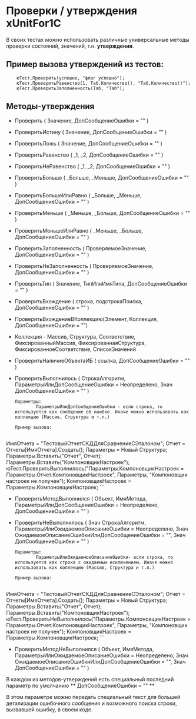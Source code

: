 Проверки / утверждения xUnitFor1C
=========

В своих тестах можно использовать различные универсальные методы проверки состояний, значений, т.н. **утверждения**.

Пример вызова утверждений из тестов:
----
```OneC
    юТест.Проверить(успешно, "флаг успешно");
    юТест.ПроверитьРавенство(1, Таб.Количество(), "Таб.Количество()");
    юТест.ПроверитьЗаполненность(Таб, "Таб");
```

Методы-утверждения
----

  - Проверить ( Значение, ДопСообщениеОшибки = "" )
  
  - ПроверитьИстину ( Значение, ДопСообщениеОшибки = "" )
    
  - ПроверитьЛожь ( Значение, ДопСообщениеОшибки = "" )
    
  - ПроверитьРавенство ( _1, _2, ДопСообщениеОшибки = "" )
    
  - ПроверитьНеРавенство ( _1, _2, ДопСообщениеОшибки = "" )
    
  - ПроверитьБольше ( _Больше, _Меньше, ДопСообщениеОшибки = "" )
    
  - ПроверитьБольшеИлиРавно ( _Больше, _Меньше, ДопСообщениеОшибки = "" )
    
  - ПроверитьМеньше ( _Меньше, _Больше, ДопСообщениеОшибки = "" )
    
  - ПроверитьМеньшеИлиРавно ( _Меньше, _Больше, ДопСообщениеОшибки = "" )

  - ПроверитьЗаполненность ( ПроверяемоеЗначение, ДопСообщениеОшибки = "" )
    
  - ПроверитьНеЗаполненность ( ПроверяемоеЗначение, ДопСообщениеОшибки = "" )
    
  - ПроверитьТип ( Значение, ТипИлиИмяТипа, ДопСообщениеОшибки = "" )
    
  - ПроверитьВхождение ( строка, подстрокаПоиска, ДопСообщениеОшибки = "" )

  - ПроверитьВхождениеВКоллекцию(Элемент, Коллекция, ДопСообщениеОшибки = "")

   - Коллекция - Массив, Структура, Соответствие, ФиксированныйМассив, ФиксированнаяСтруктура,           ФиксированноеСоответствие, СписокЗначений
    
  - ПроверитьНаличиеОбъектаИБ ( ссылка, ДопСообщениеОшибки = "" )
    
  - ПроверитьВыполнилось ( СтрокаАлгоритм, ПараметрыИлиДопСообщениеОшибки = Неопределено, Знач ДопСообщениеОшибки = "" )

        Параметры:
                ПараметрыИлиДопСообщениеОшибки - если строка, то используется как сообщение об ошибке. Иначе можно использовать как коллекцию (Массив, Структура и т.п.)

        Пример вызова:
    ```
ИмяОтчета = "ТестовыйОтчетСКДДляСравнениеСЭталоном";
Отчет = Отчеты[ИмяОтчета].Создать();
Параметры = Новый Структура;
Параметры.Вставить("Отчет", Отчет);
Параметры.Вставить("КомпоновщикНастроек");
юТест.ПроверитьВыполнилось("Параметры.КомпоновщикНастроек = Параметры.Отчет.КомпоновщикНастроек", Параметры, "Компоновщик настроек не получен");
КомпоновщикНастроек = Параметры.КомпоновщикНастроек;
    ```
    
  - ПроверитьМетодВыполнился ( Объект, ИмяМетода, ПараметрыИлиДопСообщениеОшибки = Неопределено, ДопСообщениеОшибки = "" )
    
  - ПроверитьНеВыполнилось ( Знач СтрокаАлгоритм, ПараметрыИлиОжидаемоеОписаниеОшибки = Неопределено, Знач ОжидаемоеОписаниеОшибкиИлиДопСообщениеОшибки = "", Знач ДопСообщениеОшибки = "" )

        Параметры:
                ПараметрыИлиОжидаемоеОписаниеОшибки- если строка, то используется как строка с ожидаемым исключением. Иначе можно использовать как коллекцию (Массив, Структура и т.п.)

        Пример вызова:
    ```
ИмяОтчета = "ТестовыйОтчетСКДДляСравнениеСЭталоном";
Отчет = Отчеты[ИмяОтчета].Создать();
Параметры = Новый Структура;
Параметры.Вставить("Отчет", Отчет);
Параметры.Вставить("КомпоновщикНастроек");
юТест.ПроверитьНеВыполнилось("Параметры.КомпоновщикНастроек = Параметры.Отчет.КомпоновщикНастроек", Параметры, "Компоновщик настроек не получен");
КомпоновщикНастроек = Параметры.КомпоновщикНастроек;
    ```
        
  - ПроверитьМетодНеВыполнился ( Объект, ИмяМетода, ПараметрыИлиОжидаемоеОписаниеОшибки = Неопределено, Знач ОжидаемоеОписаниеОшибкиИлиДопСообщениеОшибки = "", Знач ДопСообщениеОшибки = "" )
    
В каждом из методов-утверждений есть специальный последний параметр по умолчанию ** ДопСообщениеОшибки = "" **

В этом параметре можно передать специальный текст для большей детализации ошибочного сообщения и возможного поиска строки, вызвавшей ошибку, в своем коде.